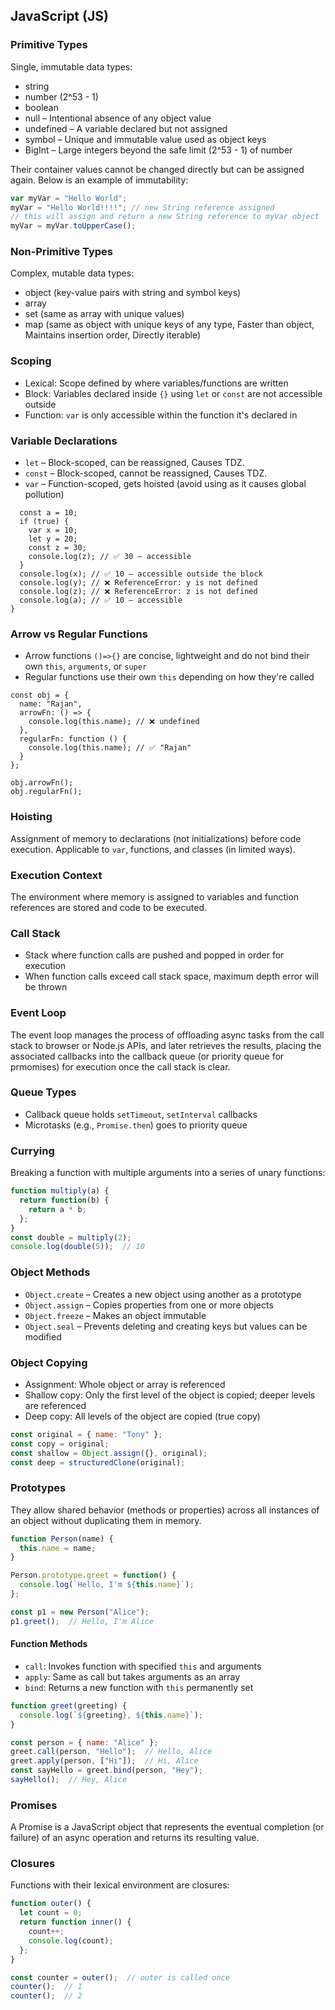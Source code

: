 ## JavaScript (JS)

### Primitive Types
Single, immutable data types:
- string
- number (2^53 - 1)
- boolean
- null – Intentional absence of any object value
- undefined – A variable declared but not assigned
- symbol – Unique and immutable value used as object keys
- BigInt – Large integers beyond the safe limit (2^53 - 1) of number

Their container values cannot be changed directly but can be assigned again. Below is an example of immutability:

```javascript
var myVar = "Hello World";
myVar = "Hello World!!!!"; // new String reference assigned
// this will assign and return a new String reference to myVar object
myVar = myVar.toUpperCase();
```

### Non-Primitive Types
Complex, mutable data types:
- object (key-value pairs with string and symbol keys)
- array
- set (same as array with unique values)
- map (same as object with unique keys of any type, Faster than object, Maintains insertion order, Directly iterable)

### Scoping
- Lexical: Scope defined by where variables/functions are written
- Block: Variables declared inside `{}` using `let` or `const` are not accessible outside
- Function: `var` is only accessible within the function it's declared in

### Variable Declarations
- `let` – Block-scoped, can be reassigned, Causes TDZ.
- `const` – Block-scoped, cannot be reassigned, Causes TDZ.
- `var` – Function-scoped, gets hoisted (avoid using as it causes global pollution)

```function testVar() {
  const a = 10;
  if (true) {
    var x = 10;
    let y = 20;
    const z = 30;
    console.log(z); // ✅ 30 — accessible
  }
  console.log(x); // ✅ 10 — accessible outside the block
  console.log(y); // ❌ ReferenceError: y is not defined
  console.log(z); // ❌ ReferenceError: z is not defined
  console.log(a); // ✅ 10 — accessible
}
```

### Arrow vs Regular Functions
- Arrow functions `()=>{}` are concise, lightweight and do not bind their own `this`, `arguments`, or `super`
- Regular functions use their own `this` depending on how they're called
```
const obj = {
  name: "Rajan",
  arrowFn: () => {
    console.log(this.name); // ❌ undefined
  },
  regularFn: function () {
    console.log(this.name); // ✅ "Rajan"
  }
};

obj.arrowFn();
obj.regularFn();
```

### Hoisting
Assignment of memory to declarations (not initializations) before code execution.
Applicable to `var`, functions, and classes (in limited ways).

### Execution Context
The environment where memory is assigned to variables and function references are stored and code to be executed.

### Call Stack
- Stack where function calls are pushed and popped in order for execution
- When function calls exceed call stack space, maximum depth error will be thrown

### Event Loop
The event loop manages the process of offloading async tasks from the call stack to browser or Node.js APIs, and later retrieves the results, placing the associated callbacks into the callback queue (or priority queue for prmomises) for execution once the call stack is clear.

### Queue Types
- Callback queue holds `setTimeout`, `setInterval` callbacks
- Microtasks (e.g., `Promise.then`) goes to priority queue

### Currying
Breaking a function with multiple arguments into a series of unary functions:
```javascript
function multiply(a) {
  return function(b) {
    return a * b;
  };
}
const double = multiply(2);
console.log(double(5));  // 10
```

### Object Methods
- `Object.create` – Creates a new object using another as a prototype
- `Object.assign` – Copies properties from one or more objects
- `Object.freeze` – Makes an object immutable
- `Object.seal` – Prevents deleting and creating keys but values can be modified

### Object Copying
- Assignment: Whole object or array is referenced
- Shallow copy: Only the first level of the object is copied; deeper levels are referenced
- Deep copy: All levels of the object are copied (true copy)
```javascript
const original = { name: "Tony" };
const copy = original;
const shallow = Object.assign({}, original);
const deep = structuredClone(original);
```

### Prototypes
They allow shared behavior (methods or properties) across all instances of an object without duplicating them in memory.

```javascript
function Person(name) {
  this.name = name;
}

Person.prototype.greet = function() {
  console.log(`Hello, I'm ${this.name}`);
};

const p1 = new Person("Alice");
p1.greet();  // Hello, I'm Alice
```

#### Function Methods
- `call`: Invokes function with specified `this` and arguments
- `apply`: Same as call but takes arguments as an array
- `bind`: Returns a new function with `this` permanently set

```javascript
function greet(greeting) {
  console.log(`${greeting}, ${this.name}`);
}

const person = { name: "Alice" };
greet.call(person, "Hello");  // Hello, Alice
greet.apply(person, ["Hi"]);  // Hi, Alice
const sayHello = greet.bind(person, "Hey");
sayHello();  // Hey, Alice
```

### Promises
A Promise is a JavaScript object that represents the eventual completion (or failure) of an async operation and returns its resulting value.

### Closures
Functions with their lexical environment are closures:
```javascript
function outer() {
  let count = 0;
  return function inner() {
    count++;
    console.log(count);
  };
}

const counter = outer();  // outer is called once
counter();  // 1
counter();  // 2
```
